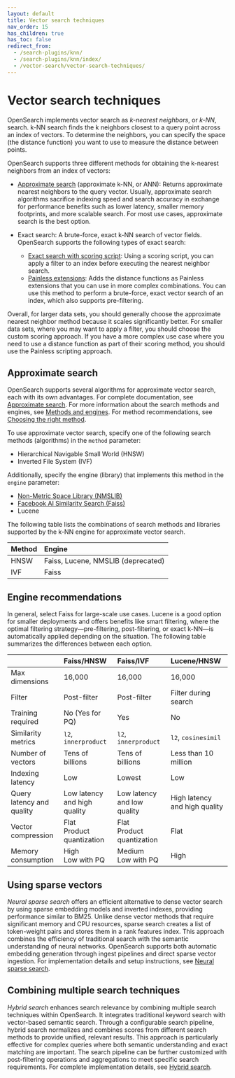 ```yaml
---
layout: default
title: Vector search techniques
nav_order: 15
has_children: true
has_toc: false
redirect_from:
  - /search-plugins/knn/
  - /search-plugins/knn/index/ 
  - /vector-search/vector-search-techniques/     
---
```


# Vector search techniques

OpenSearch implements vector search as *k-nearest neighbors*, or *k-NN*, search. k-NN search finds the k neighbors closest to a query point across an index of vectors. To determine the neighbors, you can specify the space (the distance function) you want to use to measure the distance between points.

OpenSearch supports three different methods for obtaining the k-nearest neighbors from an index of vectors:

- [Approximate search](#approximate-search) (approximate k-NN, or ANN): Returns approximate nearest neighbors to the query vector. Usually, approximate search algorithms sacrifice indexing speed and search accuracy in exchange for performance benefits such as lower latency, smaller memory footprints, and more scalable search. For most use cases, approximate search is the best option.

- Exact search: A brute-force, exact k-NN search of vector fields. OpenSearch supports the following types of exact search: 
  - [Exact search with scoring script]({{site.url}}{{site.baseurl}}/search-plugins/knn/knn-score-script/): Using a scoring script, you can apply a filter to an index before executing the nearest neighbor search. 
  - [Painless extensions]({{site.url}}{{site.baseurl}}/search-plugins/knn/painless-functions/): Adds the distance functions as Painless extensions that you can use in more complex combinations. You can use this method to perform a brute-force, exact vector search of an index, which also supports pre-filtering. 


Overall, for larger data sets, you should generally choose the approximate nearest neighbor method because it scales significantly better. For smaller data sets, where you may want to apply a filter, you should choose the custom scoring approach. If you have a more complex use case where you need to use a distance function as part of their scoring method, you should use the Painless scripting approach.

## Approximate search

OpenSearch supports several algorithms for approximate vector search, each with its own advantages. For complete documentation, see [Approximate search]({{site.url}}{{site.baseurl}}/search-plugins/knn/approximate-knn/). For more information about the search methods and engines, see [Methods and engines]({{site.url}}{{site.baseurl}}/field-types/supported-field-types/knn-methods-engines/). For method recommendations, see [Choosing the right method]({{site.url}}{{site.baseurl}}/field-types/supported-field-types/knn-methods-engines/#choosing-the-right-method).

To use approximate vector search, specify one of the following search methods (algorithms) in the `method` parameter:

- Hierarchical Navigable Small World (HNSW)
- Inverted File System (IVF)

Additionally, specify the engine (library) that implements this method in the `engine` parameter:

- [Non-Metric Space Library (NMSLIB)](https://github.com/nmslib/nmslib)
- [Facebook AI Similarity Search (Faiss)](https://github.com/facebookresearch/faiss)
- Lucene

The following table lists the combinations of search methods and libraries supported by the k-NN engine for approximate vector search.

Method | Engine
:--- | :---
HNSW | Faiss, Lucene, NMSLIB (deprecated)
IVF | Faiss 

## Engine recommendations

In general, select Faiss for large-scale use cases. Lucene is a good option for smaller deployments and offers benefits like smart filtering, where the optimal filtering strategy—pre-filtering, post-filtering, or exact k-NN—is automatically applied depending on the situation. The following table summarizes the differences between each option.

| |   Faiss/HNSW |  Faiss/IVF |  Lucene/HNSW |
|:---|:---|:---|:---|
|  Max dimensions |    16,000 |  16,000 |  16,000 |
|  Filter |    Post-filter |  Post-filter |  Filter during search |
|  Training required |    No (Yes for PQ) |  Yes |  No |
|  Similarity metrics | `l2`, `innerproduct` |  `l2`, `innerproduct` |  `l2`, `cosinesimil` |
|  Number of vectors   |    Tens of billions |  Tens of billions |  Less than 10 million |
|  Indexing latency |   Low  |  Lowest  |  Low  |
|  Query latency and quality  |    Low latency and high quality  |  Low latency and low quality  |  High latency and high quality  |
|  Vector compression  |   Flat <br>Product quantization |  Flat <br>Product quantization |  Flat  |
|  Memory consumption |   High <br> Low with PQ |  Medium <br> Low with PQ |  High  |

## Using sparse vectors

_Neural sparse search_ offers an efficient alternative to dense vector search by using sparse embedding models and inverted indexes, providing performance similar to BM25. Unlike dense vector methods that require significant memory and CPU resources, sparse search creates a list of token-weight pairs and stores them in a rank features index. This approach combines the efficiency of traditional search with the semantic understanding of neural networks. OpenSearch supports both automatic embedding generation through ingest pipelines and direct sparse vector ingestion. For implementation details and setup instructions, see [Neural sparse search]({{site.url}}{{site.baseurl}}/vector-search/ml-powered-search/neural-sparse-search/).

## Combining multiple search techniques

_Hybrid search_ enhances search relevance by combining multiple search techniques within OpenSearch. It integrates traditional keyword search with vector-based semantic search. Through a configurable search pipeline, hybrid search normalizes and combines scores from different search methods to provide unified, relevant results. This approach is particularly effective for complex queries where both semantic understanding and exact matching are important. The search pipeline can be further customized with post-filtering operations and aggregations to meet specific search requirements. For complete implementation details, see [Hybrid search]({{site.url}}{{site.baseurl}}/vector-search/ml-powered-search/hybrid-search/).
